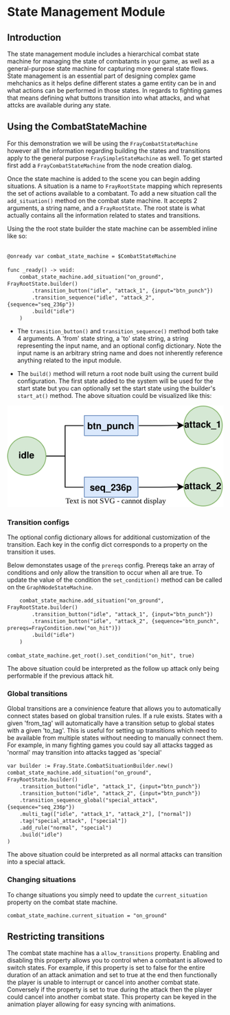 # State Management Module

## Introduction

The state management module includes a hierarchical combat state machine for managing the state of combatants in your game, as well as a general-purpose state machine for capturing more general state flows. State management is an essential part of designing complex game  mehchanics as it helps define different states a game entity can be in and what actions can be performed in those states. In regards to fighting games that means defining what buttons transition into what attacks, and what attcks are available during any state.

## Using the CombatStateMachine

For this demonstration we will be using the `FrayCombatStateMachine` however all the information regarding building the states and transitions apply to the general purpose `FraySimpleStateMachine` as well. To get started first add a `FrayCombatStateMachine` from the node creation dialog.

Once the state machine is added to the scene you can begin adding situations. A situation is a name to `FrayRootState` mapping which represents the set of actions available to a combatant. To add a new situation call the `add_situation()` method on the combat state machine. It accepts 2 arguments, a string name, and a `FrayRootState`. The root state is what actually contains all the information related to states and transitions.

Using the the root state builder the state machine can be assembled inline like so:

```gdscript

@onready var combat_state_machine = $CombatStateMachine

func _ready() -> void:
    combat_state_machine.add_situation("on_ground", FrayRootState.builder()
        .transition_button("idle", "attack_1", {input="btn_punch"})
        .transition_sequence("idle", "attack_2", {sequence="seq_236p"})
        .build("idle")
    )
```

- The `transition_button()` and `transition_sequence()` method both take 4 arguments. A 'from' state string, a 'to' state string, a string representing the input name, and an optional config dictionary. Note the input name is an arbitrary string name and does not inherently reference anything related to the input module.

- The `build()` method will return a root node built using the current build configuration. The first state added to the system will be used for the start state but you can optionally set the start state using the builder's `start_at()` method.
The above situation could be visualized like this:

![Visulization of described situation](images/situation_visualization.svg)

### Transition configs

The optional config dictionary allows for additional customization of the transition. Each key in the config dict corresponds to a property on the transition it uses.

Below demonstates usage of the `prereqs` config. Prereqs take an array of conditions and only allow the transition to occur when all are true. To update the value of the condition the `set_condition()` method can be called on the `GraphNodeStateMachine`.

```gdscript
    combat_state_machine.add_situation("on_ground", FrayRootState.builder()
        .transition_button("idle", "attack_1", {input="btn_punch"})
        .transition_button("idle", "attack_2", {sequence="btn_punch", prereqs=FrayCondition.new("on_hit")})
        .build("idle")
    )

combat_state_machine.get_root().set_condition("on_hit", true)
```

The above situation could be interpreted as the follow up attack only being performable if the previous attack hit.


### Global transitions

Global transitions are a convinience feature that allows you to automatically connect states based on global transition rules. If a rule exists. States with a given 'from_tag' will automatically have a transition setup to global states with a given 'to_tag'. This is useful for setting up transitions which need to be available from multiple states without needing to manually connect them. For example, in many fighting games you could say all attacks tagged as 'normal' may transition into attacks tagged as 'special'


```gdscript
var builder := Fray.State.CombatSituationBuilder.new()
combat_state_machine.add_situation("on_ground", FrayRootState.builder()
    .transition_button("idle", "attack_1", {input="btn_punch"})
    .transition_button("idle", "attack_2", {input="btn_punch"})
    .transition_sequence_global("special_attack", {sequence="seq_236p"})
    .multi_tag(["idle", "attack_1", "attack_2"], ["normal"])
    .tag("special_attack", ["special"])
    .add_rule("normal", "special")
    .build("idle")
)
```

The above situation could be interpreted as all normal attacks can transition into a special attack.

### Changing situations

To change situations you simply need to update the `current_situation` property on the combat state machine.

```gdscript
combat_state_machine.current_situation = "on_ground"
```

## Restricting transitions

The combat state machine has a `allow_transitions` property. Enabling and disabling this property allows you to control when a combatant is allowed to switch states. For example, if this property is set to false for the entire duration of an attack animation and set to true at the end then functionally the player is unable to interrupt or cancel into another combat state. Conversely if the property is set to true during the attack then the player could cancel into another combat state. This property can be keyed in the animation player allowing for easy syncing with animations.
